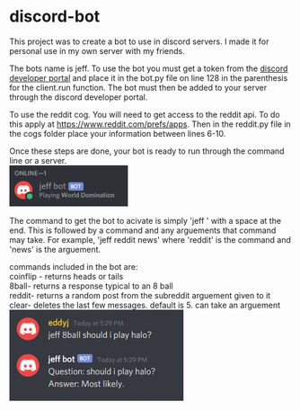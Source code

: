 # discord-bot
This project was to create a bot to use in discord servers. I made it for personal use in my own server with my friends.

The bots name is jeff. To use the bot you must get a token from the [discord developer portal](https://discordapp.com/developers/applications) and place it in the bot.py file on line 128 in the parenthesis for the client.run function. The bot must then be added to your server through the discord developer portal. 

To use the reddit cog. You will need to get access to the reddit api. To do this apply at https://www.reddit.com/prefs/apps. Then in the reddit.py file in the cogs folder place your information between lines 6-10.

Once these steps are done, your bot is ready to run through the command line or a server.\
![](img/jeff%20bot%20online.JPG)

The command to get the bot to acivate is simply 'jeff ' with a space at the end. This is followed by a command and any arguements that command may take. For example, 'jeff reddit news' where 'reddit' is the command and 'news' is the arguement. 

commands included in the bot are:\
coinflip - returns heads or tails\
8ball- returns a response typical to an 8 ball\
reddit- returns a random post from the subreddit arguement given to it\
clear- deletes the last few messages. default is 5. can take an arguement\
![](img/jeff%208%20ball.JPG)
